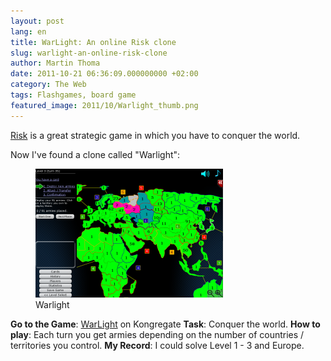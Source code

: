 ```yaml
---
layout: post
lang: en
title: WarLight: An online Risk clone
slug: warlight-an-online-risk-clone
author: Martin Thoma
date: 2011-10-21 06:36:09.000000000 +02:00
category: The Web
tags: Flashgames, board game
featured_image: 2011/10/Warlight_thumb.png
---
```

<a href="http://en.wikipedia.org/wiki/Risk_(game)">Risk</a> is a great strategic game in which you have to conquer the world.

Now I've found a clone called "Warlight":
<figure class="aligncenter">
            <a href="../images/2011/10/Warlight-300x206.png"><img src="../images/2011/10/Warlight-300x206.png" alt="Warlight" style="max-width:300px;max-height:206px" class="size-medium wp-image-6511"/></a>
            <figcaption class="text-center">Warlight</figcaption>
        </figure>

<strong>Go to the Game</strong>: <a href="http://www.kongregate.com/games/FizzerWL/warlight">WarLight</a> on Kongregate
<strong>Task</strong>: Conquer the world.
<strong>How to play</strong>: Each turn you get armies depending on the number of countries / territories you control.
<strong>My Record</strong>: I could solve Level 1 - 3 and Europe.

